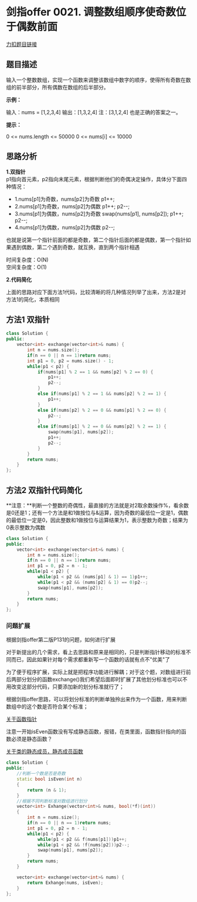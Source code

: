 # 剑指offer 0021. 调整数组顺序使奇数位于偶数前面     

[力扣题目链接](https://leetcode-cn.com/problems/diao-zheng-shu-zu-shun-xu-shi-qi-shu-wei-yu-ou-shu-qian-mian-lcof/)   


## 题目描述  

输入一个整数数组，实现一个函数来调整该数组中数字的顺序，使得所有奇数在数组的前半部分，所有偶数在数组的后半部分。  


**示例：**

输入：nums = [1,2,3,4]
输出：[1,3,2,4] 
注：[3,1,2,4] 也是正确的答案之一。
 

**提示：**

0 <= nums.length <= 50000
0 <= nums[i] <= 10000


## 思路分析  

**1.双指针**  
p1指向首元素，p2指向末尾元素，根据判断他们的奇偶决定操作，具体分下面四种情况：  
* 1.nums[p1]为奇数，nums[p2]为奇数   p1++;  
* 2.nums[p1]为奇数，nums[p2]为偶数   p1++; p2--;
* 3.nums[p1]为偶数，nums[p2]为奇数   swap(nums[p1], nums[p2]); p1++; p2--;
* 4.nums[p1]为偶数，nums[p2]为偶数   p2--;  


也就是说第一个指针前面的都是奇数，第二个指针后面的都是偶数，第一个指针如果遇到偶数，第二个遇到奇数，就互换，直到两个指针相遇  

时间复杂度：O(N)  
空间复杂度：O(1)  


**2.代码简化**  

上面的思路对应下面方法1代码，比较清晰的将几种情况列举了出来，方法2是对方法1的简化，本质相同  


## 方法1  双指针  

```cpp
class Solution {
public:
    vector<int> exchange(vector<int>& nums) {
        int n = nums.size();
        if(n == 0 || n == 1)return nums;
        int p1 = 0, p2 = nums.size() - 1;
        while(p1 < p2) {
            if(nums[p1] % 2 == 1 && nums[p2] % 2 == 0) {
                p1++;
                p2--;
            }
            else if(nums[p1] % 2 == 1 && nums[p2] % 2 == 1) {
                p1++;
            }
            else if(nums[p2] % 2 == 0 && nums[p1] % 2 == 0) {
                p2--;
            }
            else if(nums[p1] % 2 == 0 && nums[p2] % 2 == 1) {
                swap(nums[p1], nums[p2]);
                p1++;
                p2--;
            }
        }
        return nums;
    }
};
```
## 方法2  双指针代码简化  

**注意：**判断一个整数的奇偶性，最直接的方法就是对2取余数操作%，看余数是0还是1；还有一个方法是和1做按位与&运算，因为奇数的最低位一定是1，偶数的最低位一定是0，因此整数和1做按位与运算结果为1，表示整数为奇数；结果为0表示整数为偶数  

```cpp
class Solution {
public:
    vector<int> exchange(vector<int>& nums) {
        int n = nums.size();
        if(n == 0 || n == 1)return nums;
        int p1 = 0, p2 = n - 1;
        while(p1 < p2) {
            while(p1 < p2 && (nums[p1] & 1) == 1)p1++;
            while(p1 < p2 && (nums[p2] & 1) == 0)p2--;
            swap(nums[p1], nums[p2]);
        }
        return nums;
    }
};
```  

### 问题扩展  

根据剑指offer第二版P131的问题，如何进行扩展  

对于新提出的几个需求，看上去思路和原来是相同的，只是判断指针移动的标准不同而已，因此如果针对每个需求都重新写一个函数的话就有点不"优美"了  

为了便于程序扩展，实际上就是把程序功能进行解耦；对于这个题，对数组进行前后两部分划分的函数exchange()我们希望后面即时扩展了其他划分标准也可以不用改变这部分代码，只要添加新的划分标准就行了；  

根据剑指offer思路，可以将划分标准的判断单独拎出来作为一个函数，用来判断数组中的这个数是否符合某个标准；  

[关于函数指针](https://segmentfault.com/a/1190000023671981)  


注意一开始isEven函数没有写成静态函数，报错，在类里面，函数指针指向的函数必须是静态函数？

[关于类的静态成员，静态成员函数](https://blog.csdn.net/liujianfei526/article/details/50562881)  

```cpp
class Solution {
public:
    //判断一个数是否是奇数
    static bool isEven(int n)
    {
        return (n & 1);
    }
    //根据不同判断标准对数组进行划分  
    vector<int> Exhange(vector<int>& nums, bool(*f)(int))
    {
        int n = nums.size();
        if(n == 0 || n == 1)return nums;
        int p1 = 0, p2 = n - 1;
        while(p1 < p2) {
            while(p1 < p2 && f(nums[p1]))p1++;
            while(p1 < p2 && !f(nums[p2]))p2--;
            swap(nums[p1], nums[p2]);
        }
        return nums;
    }

    vector<int> exchange(vector<int>& nums) {
        return Exhange(nums, isEven);
    }
};
```